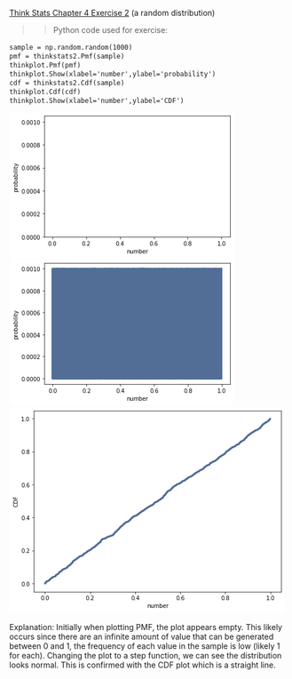 [Think Stats Chapter 4 Exercise 2](http://greenteapress.com/thinkstats2/html/thinkstats2005.html#toc41) (a random distribution)

>> Python code used for exercise:

    sample = np.random.random(1000)
    pmf = thinkstats2.Pmf(sample)
    thinkplot.Pmf(pmf)
    thinkplot.Show(xlabel='number',ylabel='probability')
    cdf = thinkstats2.Cdf(sample)
    thinkplot.Cdf(cdf)
    thinkplot.Show(xlabel='number',ylabel='CDF')

![PMF histogram plot](https://github.com/enndy6285/dsp/blob/master/img/4-2%20pmf%20hist.png)
![PMF step plot](https://github.com/enndy6285/dsp/blob/master/img/4-2%20pmf%20step.png)
![CDF plot](https://github.com/enndy6285/dsp/blob/master/img/4-2%20cdf.png)

Explanation:
Initially when plotting PMF, the plot appears empty. This likely occurs since there are an infinite amount of value that can be generated between 0 and 1, the frequency of each value in the sample is low (likely 1 for each). Changing the plot to a step function, we can see the distribution looks normal. This is confirmed with the CDF plot which is a straight line.

